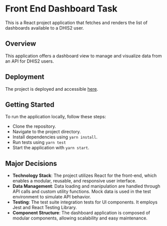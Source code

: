 # Front End Dashboard Task

This is a React project application that fetches and renders the list of dashboards available to a DHIS2 user.

## Overview

This application offers a dashboard view to manage and visualize data from an API for DHIS2 users.

## Deployment

The project is deployed and accessible [here](https://frontend-task-two-pi.vercel.app/).


## Getting Started

To run the application locally, follow these steps:

   * Clone the repository.
   * Navigate to the project directory.
   * Install dependencies using `yarn install`.  
   * Run tests using `yarn test` 
   * Start the application with `yarn start`.


## Major Decisions

* **Technology  Stack**: The project utilizes React for the front-end, which enables a modular, reusable, and responsive user interface.
* **Data Management**: Data loading and manipulation are handled through API calls and custom utility functions. Mock data is used in the test environment to simulate API behavior.
* **Testing**: The test suite integration tests for UI components. It employs Jest and React Testing Library.
* **Component Structure**: The dashboard application is composed of modular components, allowing scalability and easy maintenance.
